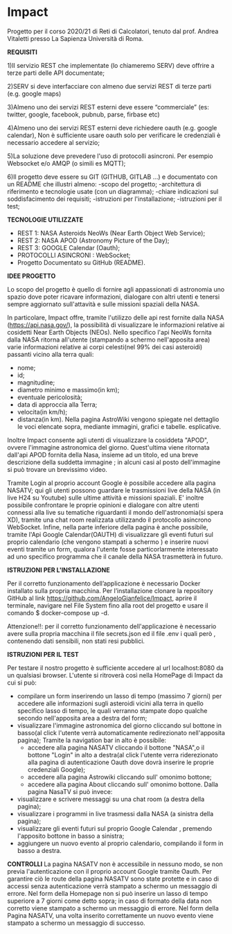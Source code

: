 # Impact

Progetto per il corso 2020/21 di Reti di Calcolatori, tenuto dal prof. Andrea Vitaletti presso La Sapienza Università di Roma.

**REQUISITI**

1)Il servizio REST che implementate (lo chiameremo SERV) deve offrire a terze parti delle API documentate;

2)SERV si deve interfacciare con almeno due servizi REST di terze parti (e.g. google maps)

3)Almeno uno dei servizi REST esterni deve essere “commerciale” (es: twitter, google, facebook, pubnub, parse, firbase etc)

4)Almeno uno dei servizi REST esterni deve richiedere oauth (e.g. google calendar), Non è sufficiente usare oauth solo per verificare le credenziali è necessario accedere al servizio;

5)La soluzione deve prevedere l'uso di protocolli asincroni. Per esempio Websocket e/o AMQP (o simili es MQTT);

6)Il progetto deve essere su GIT (GITHUB, GITLAB ...) e documentato con un README che illustri almeno:
  -scopo del progetto;
  -architettura di riferimento e tecnologie usate (con un diagramma);
  -chiare indicazioni sul soddisfacimento dei requisiti;
  -istruzioni per l'installazione;
  -istruzioni per il test;


**TECNOLOGIE UTILIZZATE**

  - REST 1: NASA Asteroids NeoWs (Near Earth Object Web Service);
  - REST 2: NASA APOD  (Astronomy Picture of the Day);
  - REST 3: GOOGLE Calendar (Oauth);
  - PROTOCOLLI ASINCRONI : WebSocket;
  - Progetto Documentato su GitHub (README).


**IDEE PROGETTO**

Lo scopo del progetto è quello di fornire agli appassionati di astronomia uno spazio dove poter ricavare informazioni, dialogare con altri utenti e tenersi sempre aggiornato sull'attavità e sulle missioni spaziali della NASA. 

In particolare, Impact offre, tramite l'utilizzo delle api rest fornite dalla NASA (https://api.nasa.gov/), la possibilità di visualizzare le informazioni relative ai cosidetti Near Earth Objects (NEOs). Nello specifico l'api NeoWs fornita dalla NASA ritorna all'utente (stampando a schermo nell'apposita area) varie informazioni relative ai corpi celesti(nel 99% dei casi asteroidi) passanti vicino alla terra quali: 
- nome;
- id;
- magnitudine;
- diametro minimo e massimo(in km);
- eventuale pericolosità;
- data di approccia alla Terra;
- velocita(in km/h);
- distanza(in km).
Nella pagina AstroWiki vengono spiegate nel dettaglio le voci elencate sopra, mediante immagini, grafici e tabelle. esplicative.

Inoltre Impact consente agli utenti di visualizzare la cosiddeta "APOD", ovvere l'immagine astronomica del giorno. Quest'ultima viene ritornata dall'api APOD fornita della Nasa, insieme ad un titolo, ed una breve descrizione della suddetta immagine ; in alcuni casi al posto dell'immagine si può trovare un brevissimo video.

Tramite Login al proprio account Google è possibile accedere alla pagina NASATV; qui gli utenti possono guardare le trasmissioni live della NASA (in live H24 su Youtube) sulle ultime attività e missioni spaziali.
E' inoltre possibile confrontare le proprie opinioni e dialogare con altre utenti connessi alla live su tematiche riguardanti il mondo dell'astronomia(si spera XD), tramite una chat room realizzata utilizzando il protocollo asincrono WebSocket. 
Infine, nella parte inferiore della pagina è anche possibile, tramite l'Api Google Calendar(OAUTH) di visualizzare gli eventi futuri sul proprio calendario (che vengono stampati a schermo ) e inserire nuovi eventi tramite un form, qualora l'utente fosse particorlarmente interessato ad uno specifico programma che il canale della NASA trasmetterà in futuro.   

**ISTRUZIONI PER L'INSTALLAZIONE**

Per il corretto funzionamento dell’applicazione è necessario Docker installato sulla propria macchina. Per l’installazione clonare la repository GitHub al link https://github.com/AngeloGianfelice/Impact, aprire il terminale, navigare nel File System fino alla root del progetto e usare il comando   $ docker-compose up -d.

Attenzione!!: per il corretto funzionamento dell'applicazione è necessario avere sulla propria macchina il file secrets.json ed il file .env i quali però , contenendo dati sensibili, non stati resi pubblici.  

**ISTRUZIONI PER IL TEST**

Per testare il nostro progetto è sufficiente accedere al url localhost:8080 da un qualsiasi browser.
L'utente si ritroverà  così nella HomePage di Impact da cui si può:
- compilare un form inserirendo un lasso di tempo (massimo 7 giorni) per accedere alle informazioni sugli asteroidi vicini alla terra in quello specifico lasso di tempo, le quali verranno stampate dopo qualche secondo nell'apposita area a destra del form;
- visualizzare l'immagine astronomica del giorno cliccando sul bottone in basso(al click l'utente verrà automaticamente redirezionato nell'apposita pagina);
    Tramite la navigation bar in alto è possibile:
    - accedere alla pagina NASATV cliccando il bottone "NASA",o il bottone "Login" in alto a destra(al click l'utente verra riderezionato alla pagina di autenticazione Oauth dove dovrà inserire le proprie credenziali Google);
    - accedere alla pagina Astrowiki cliccando sull' omonimo  bottone;
    - accedere alla pagina About cliccando sull' omonimo  bottone.
Dalla pagina NasaTV si può invece:
- visualizzare e scrivere messaggi su una chat room (a destra della pagina);
- visualizzare i programmi in live trasmessi dalla NASA (a sinistra della pagina);
- visualizzare gli eventi futuri sul proprio Google Calendar , premendo l'apposito bottone in basso a sinistra; 
- aggiungere un nuovo evento al proprio calendario, compilando il form in basso a destra.

**CONTROLLI** 
La pagina NASATV non è accessibile in nessuno modo, se non previa l'autenticazione con il proprio account Google tramite Oauth. Per garantire ciò le route della pagina NASATV sono state protette e in caso di accessi senza autenticazione verrà stampato a schermo un messaggio di errore. 
Nel form della Homepage non si può inserire un lasso di tempo superiore a 7 giorni come detto sopra; in caso di formato della data non corretto viene stampato a schermo un messaggio di errore.
Nel form della Pagina NASATV, una volta inserito correttamente un nuovo evento viene stampato a schermo un messaggio di successo. 

